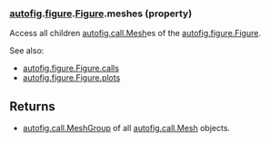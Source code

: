 ### [autofig](autofig.md).[figure](autofig.figure.md).[Figure](autofig.figure.Figure.md).meshes (property)




Access all children [autofig.call.Mesh](autofig.call.Mesh.md)es of the [autofig.figure.Figure](autofig.figure.Figure.md).

See also:

* [autofig.figure.Figure.calls](autofig.figure.Figure.calls.md)
* [autofig.figure.Figure.plots](autofig.figure.Figure.plots.md)

Returns
-------------
* [autofig.call.MeshGroup](autofig.call.MeshGroup.md) of all [autofig.call.Mesh](autofig.call.Mesh.md) objects.

